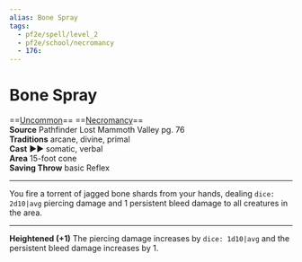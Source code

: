 ```yaml
---
alias: Bone Spray
tags:
  - pf2e/spell/level_2
  - pf2e/school/necromancy
  - 176:
---
```


# Bone Spray

==[Uncommon](Uncommon.md)== ==[Necromancy](Necromancy.md)==  
__Source__ Pathfinder Lost Mammoth Valley pg. 76  
**Traditions** arcane, divine, primal  
**Cast** ►► somatic, verbal  
**Area** 15-foot cone  
**Saving Throw** basic Reflex

---

You fire a torrent of jagged bone shards from your hands, dealing `dice: 2d10|avg` piercing damage and 1 persistent bleed damage to all creatures in the area.

<hr>

**Heightened (+1)** The piercing damage increases by `dice: 1d10|avg` and the persistent bleed damage increases by 1.
